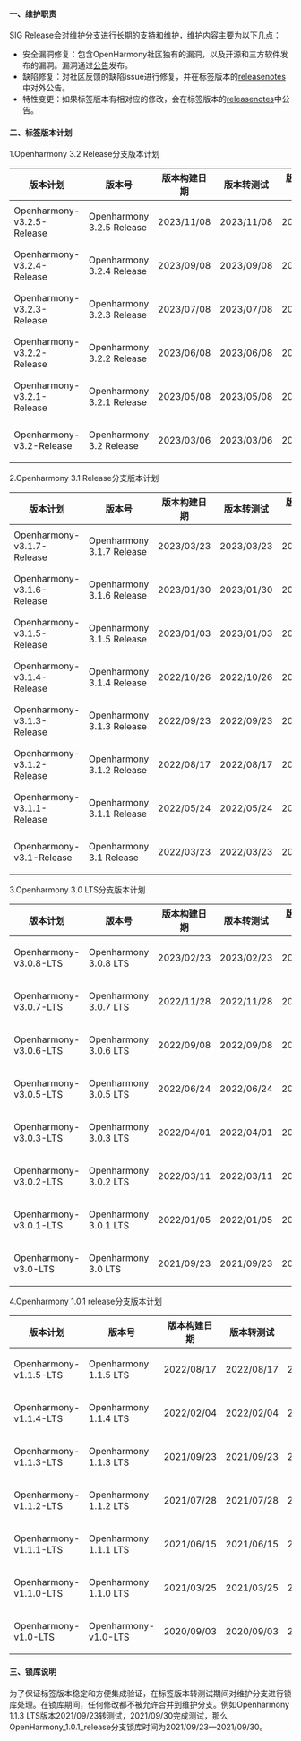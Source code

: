 #### 一、维护职责

SIG Release会对维护分支进行长期的支持和维护，维护内容主要为以下几点：

- 安全漏洞修复：包含OpenHarmony社区独有的漏洞，以及开源和三方软件发布的漏洞。漏洞通过[公告](https://gitee.com/openharmony/security/blob/master/zh/security-disclosure/README.md)发布。
- 缺陷修复：对社区反馈的缺陷issue进行修复，并在标签版本的[releasenotes](https://gitee.com/openharmony/docs/tree/master/zh-cn/release-notes)中对外公告。
- 特性变更：如果标签版本有相对应的修改，会在标签版本的[releasenotes](https://gitee.com/openharmony/docs/tree/master/zh-cn/release-notes)中公告。

#### 二、标签版本计划

1.Openharmony 3.2 Release分支版本计划

| 版本计划                   | 版本号                    | 版本构建日期 | 版本转测试 | 版本测试完成 | 状态   |
| -------------------------- | ------------------------- | ------------ | ---------- | ------------ | ------ |
| Openharmony-v3.2.5-Release | Openharmony 3.2.5 Release | 2023/11/08   | 2023/11/08 | 2023/11/15   | 已规划 |
| Openharmony-v3.2.4-Release | Openharmony 3.2.4 Release | 2023/09/08   | 2023/09/08 | 2023/09/15   | 已规划 |
| Openharmony-v3.2.3-Release | Openharmony 3.2.3 Release | 2023/07/08   | 2023/07/08 | 2023/07/15   | 已规划 |
| Openharmony-v3.2.2-Release | Openharmony 3.2.2 Release | 2023/06/08   | 2023/06/08 | 2023/06/15   | 已规划 |
| Openharmony-v3.2.1-Release | Openharmony 3.2.1 Release | 2023/05/08   | 2023/05/08 | 2023/05/15   | 发布中 |
| Openharmony-v3.2-Release   | Openharmony 3.2 Release   | 2023/03/06   | 2023/03/06 | 2023/03/13   | 已发布 |

2.Openharmony 3.1 Release分支版本计划

| 版本计划                   | 版本号                    | 版本构建日期 | 版本转测试 | 版本测试完成 | 状态   |
| -------------------------- | ------------------------- | ------------ | ---------- | ------------ | ------ |
| Openharmony-v3.1.7-Release | Openharmony 3.1.7 Release | 2023/03/23   | 2023/03/23 | 2023/03/30   | 已发布 |
| Openharmony-v3.1.6-Release | Openharmony 3.1.6 Release | 2023/01/30   | 2023/01/30 | 2023/02/06   | 已发布 |
| Openharmony-v3.1.5-Release | Openharmony 3.1.5 Release | 2023/01/03   | 2023/01/03 | 2023/01/10   | 已发布 |
| Openharmony-v3.1.4-Release | Openharmony 3.1.4 Release | 2022/10/26   | 2022/10/26 | 2022/11/02   | 已发布 |
| Openharmony-v3.1.3-Release | Openharmony 3.1.3 Release | 2022/09/23   | 2022/09/23 | 2022/09/30   | 已发布 |
| Openharmony-v3.1.2-Release | Openharmony 3.1.2 Release | 2022/08/17   | 2022/08/17 | 2022/08/24   | 已发布 |
| Openharmony-v3.1.1-Release | Openharmony 3.1.1 Release | 2022/05/24   | 2022/05/24 | 2022/05/31   | 已发布 |
| Openharmony-v3.1-Release   | Openharmony 3.1 Release   | 2022/03/23   | 2022/03/23 | 2022/03/30   | 已发布 |

3.Openharmony 3.0 LTS分支版本计划

| 版本计划               | 版本号                | 版本构建日期 | 版本转测试 | 版本测试完成 | 状态   |
| ---------------------- | --------------------- | ------------ | ---------- | ------------ | ------ |
| Openharmony-v3.0.8-LTS | Openharmony 3.0.8 LTS | 2023/02/23   | 2023/02/23 | 2023/03/03   | 已发布 |
| Openharmony-v3.0.7-LTS | Openharmony 3.0.7 LTS | 2022/11/28   | 2022/11/28 | 2022/12/05   | 已发布 |
| Openharmony-v3.0.6-LTS | Openharmony 3.0.6 LTS | 2022/09/08   | 2022/09/08 | 2022/09/15   | 已发布 |
| Openharmony-v3.0.5-LTS | Openharmony 3.0.5 LTS | 2022/06/24   | 2022/06/24 | 2022/07/01   | 已发布 |
| Openharmony-v3.0.3-LTS | Openharmony 3.0.3 LTS | 2022/04/01   | 2022/04/01 | 2022/04/08   | 已发布 |
| Openharmony-v3.0.2-LTS | Openharmony 3.0.2 LTS | 2022/03/11   | 2022/03/11 | 2022/03/18   | 已发布 |
| Openharmony-v3.0.1-LTS | Openharmony 3.0.1 LTS | 2022/01/05   | 2022/01/05 | 2022/01/12   | 已发布 |
| Openharmony-v3.0-LTS   | Openharmony 3.0 LTS   | 2021/09/23   | 2021/09/23 | 2021/09/30   | 已发布 |

4.Openharmony 1.0.1 release分支版本计划

| 版本计划               | 版本号                | 版本构建日期 | 版本转测试 | 版本测试完成 | 状态   |
| ---------------------- | --------------------- | ------------ | ---------- | ------------ | ------ |
| Openharmony-v1.1.5-LTS | Openharmony 1.1.5 LTS | 2022/08/17   | 2022/08/17 | 2022/08/24   | 已发布 |
| Openharmony-v1.1.4-LTS | Openharmony 1.1.4 LTS | 2022/02/04   | 2022/02/04 | 2022/02/11   | 已发布 |
| Openharmony-v1.1.3-LTS | Openharmony 1.1.3 LTS | 2021/09/23   | 2021/09/23 | 2021/09/30   | 已发布 |
| Openharmony-v1.1.2-LTS | Openharmony 1.1.2 LTS | 2021/07/28   | 2021/07/28 | 2021/08/04   | 已发布 |
| Openharmony-v1.1.1-LTS | Openharmony 1.1.1 LTS | 2021/06/15   | 2021/06/15 | 2021/06/22   | 已发布 |
| Openharmony-v1.1.0-LTS | Openharmony 1.1.0 LTS | 2021/03/25   | 2021/03/25 | 2021/04/01   | 已发布 |
| Openharmony-v1.0-LTS   | Openharmony-v1.0-LTS  | 2020/09/03   | 2020/09/03 | 2020/09/10   | 已发布 |



#### 三、锁库说明

为了保证标签版本稳定和方便集成验证，在标签版本转测试期间对维护分支进行锁库处理。在锁库期间，任何修改都不被允许合并到维护分支。例如Openharmony 1.1.3 LTS版本2021/09/23转测试，2021/09/30完成测试，那么OpenHarmony_1.0.1_release分支锁库时间为2021/09/23—2021/09/30。
